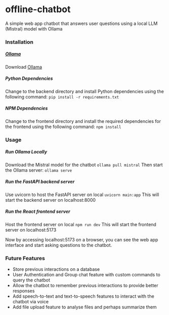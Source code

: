 # offline-chatbot
A simple web app chatbot that answers user questions using a local LLM (Mistral) model with Ollama

### Installation
##### [Ollama](https://ollama.com/download)
Download [Ollama](https://ollama.com/download) 

##### Python Dependencies
Change to the backend directory and install Python dependencies using the following command:
`pip install -r requirements.txt`

##### NPM Dependencies
Change to the frontend directory and install the required dependencies for the frontend using the following command:
`npm install`

### Usage

##### Run Ollama Locally
Download the Mistral model for the chatbot
`ollama pull mistral`
Then start the Ollama server:
`ollama serve`

##### Run the FastAPI backend server
Use uvicorn to host the FastAPI server on local
`uvicorn main:app`
This will start the backend server on localhost:8000

##### Run the React frontend server
Host the frontend server on local
`npm run dev`
This will start the frontend server on localhost:5173

Now by accessing localhost:5173 on a browser, you can see the web app interface and start asking questions to the chatbot.

### Future Features
- Store previous interactions on a database
- User Authentication and Group chat feature with custom commands to query the chatbot
- Allow the chatbot to remember previous interactions to provide better responses
- Add speech-to-text and text-to-speech features to interact with the chatbot via voice
- Add file upload feature to analyse files and perhaps summarize them